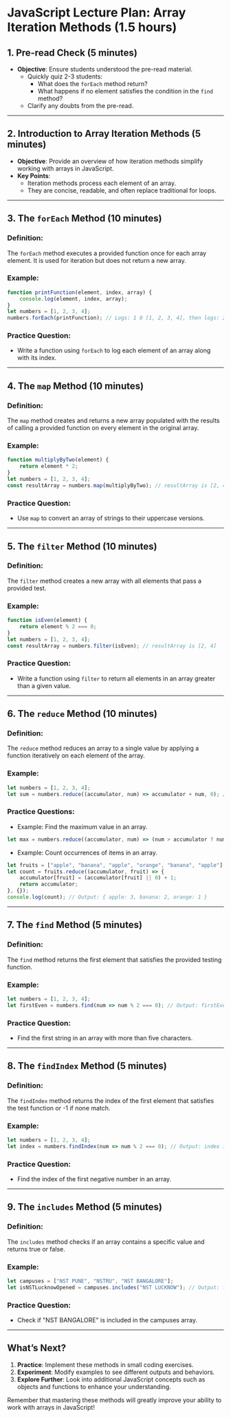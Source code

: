 # JavaScript Lecture Plan: Array Iteration Methods (1.5 hours)

## 1. Pre-read Check (5 minutes)

- **Objective**: Ensure students understood the pre-read material.
  - Quickly quiz 2-3 students: 
    - What does the `forEach` method return?
    - What happens if no element satisfies the condition in the `find` method?
  - Clarify any doubts from the pre-read.

---

## 2. Introduction to Array Iteration Methods (5 minutes)

- **Objective**: Provide an overview of how iteration methods simplify working with arrays in JavaScript.
- **Key Points**:
  - Iteration methods process each element of an array.
  - They are concise, readable, and often replace traditional for loops.

---

## 3. The `forEach` Method (10 minutes)

### **Definition**:
The `forEach` method executes a provided function once for each array element. It is used for iteration but does not return a new array.

### **Example**:
```javascript
function printFunction(element, index, array) {
    console.log(element, index, array);
}
let numbers = [1, 2, 3, 4];
numbers.forEach(printFunction); // Logs: 1 0 [1, 2, 3, 4], then logs: 2 1 [1, 2, 3, 4], etc.
```

### **Practice Question**:
- Write a function using `forEach` to log each element of an array along with its index.

---

## 4. The `map` Method (10 minutes)

### **Definition**:
The `map` method creates and returns a new array populated with the results of calling a provided function on every element in the original array.

### **Example**:
```javascript
function multiplyByTwo(element) {
    return element * 2;
}
let numbers = [1, 2, 3, 4];
const resultArray = numbers.map(multiplyByTwo); // resultArray is [2, 4, 6, 8]
```

### **Practice Question**:
- Use `map` to convert an array of strings to their uppercase versions.

---

## 5. The `filter` Method (10 minutes)

### **Definition**:
The `filter` method creates a new array with all elements that pass a provided test.

### **Example**:
```javascript
function isEven(element) {
    return element % 2 === 0;
}
let numbers = [1, 2, 3, 4];
const resultArray = numbers.filter(isEven); // resultArray is [2, 4]
```

### **Practice Question**:
- Write a function using `filter` to return all elements in an array greater than a given value.

---

## 6. The `reduce` Method (10 minutes)

### **Definition**:
The `reduce` method reduces an array to a single value by applying a function iteratively on each element of the array.

### **Example**:
```javascript
let numbers = [1, 2, 3, 4];
let sum = numbers.reduce((accumulator, num) => accumulator + num, 0); // Output: sum is 10
```

### **Practice Questions**:
- Example: Find the maximum value in an array.
```javascript
let max = numbers.reduce((accumulator, num) => (num > accumulator ? num : accumulator), numbers); // Output: max is the maximum number
```
- Example: Count occurrences of items in an array.
```javascript
let fruits = ["apple", "banana", "apple", "orange", "banana", "apple"];
let count = fruits.reduce((accumulator, fruit) => {
    accumulator[fruit] = (accumulator[fruit] || 0) + 1;
    return accumulator;
}, {});
console.log(count); // Output: { apple: 3, banana: 2, orange: 1 }
```

---

## 7. The `find` Method (5 minutes)

### **Definition**:
The `find` method returns the first element that satisfies the provided testing function.

### **Example**:
```javascript
let numbers = [1, 2, 3, 4];
let firstEven = numbers.find(num => num % 2 === 0); // Output: firstEven is 2
```

### **Practice Question**:
- Find the first string in an array with more than five characters.

---

## 8. The `findIndex` Method (5 minutes)

### **Definition**:
The `findIndex` method returns the index of the first element that satisfies the test function or -1 if none match.

### **Example**:
```javascript
let numbers = [1, 2, 3, 4];
let index = numbers.findIndex(num => num % 2 === 0); // Output: index is 1
```

### **Practice Question**:
- Find the index of the first negative number in an array.

---

## 9. The `includes` Method (5 minutes)

### **Definition**:
The `includes` method checks if an array contains a specific value and returns true or false.

### **Example**:
```javascript
let campuses = ["NST PUNE", "NSTRU", "NST BANGALORE"];
let isNSTLucknowOpened = campuses.includes("NST LUCKNOW"); // Output: false
```

### **Practice Question**:
- Check if "NST BANGALORE" is included in the campuses array.

---

## What’s Next?
1. **Practice**: Implement these methods in small coding exercises.
2. **Experiment**: Modify examples to see different outputs and behaviors.
3. **Explore Further**: Look into additional JavaScript concepts such as objects and functions to enhance your understanding.

Remember that mastering these methods will greatly improve your ability to work with arrays in JavaScript!
